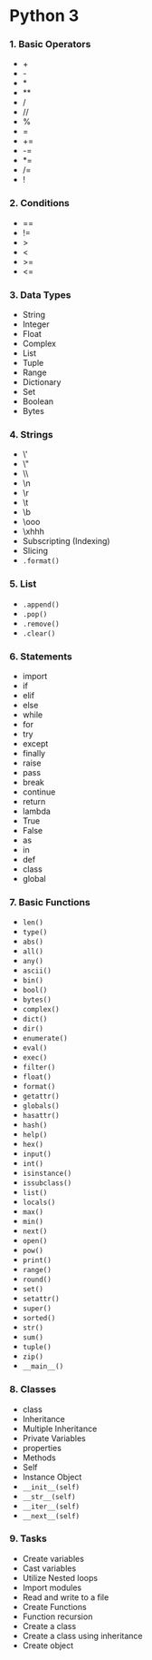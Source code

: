 # Python 3

### 1. Basic Operators
  * \+
  * \-
  * \*
  * \**
  * /
  * //
  * %
  * =
  * +=
  * -=
  * *=
  * /=
  * !

### 2. Conditions
  * ==
  * !=
  * \>
  * \<
  * \>=
  * \<=

### 3. Data Types
  * String
  * Integer
  * Float
  * Complex
  * List
  * Tuple
  * Range
  * Dictionary
  * Set
  * Boolean
  * Bytes

### 4. Strings
  * \\'
  * \\"
  * \\\
  * \n
  * \r
  * \t
  * \b
  * \ooo
  * \xhhh
  * Subscripting (Indexing)
  * Slicing
  * `.format()`

### 5. List
  * `.append()`
  * `.pop()`
  * `.remove()`
  * `.clear()`

### 6. Statements
  * import
  * if
  * elif
  * else
  * while
  * for
  * try
  * except
  * finally
  * raise
  * pass
  * break
  * continue
  * return
  * lambda
  * True
  * False
  * as
  * in
  * def
  * class
  * global

### 7. Basic Functions
  * `len()`
  * `type()`
  * `abs()`
  * `all()`
  * `any()`
  * `ascii()`
  * `bin()`
  * `bool()`
  * `bytes()`
  * `complex()`
  * `dict()`
  * `dir()`
  * `enumerate()`
  * `eval()`
  * `exec()`
  * `filter()`
  * `float()`
  * `format()`
  * `getattr()`
  * `globals()`
  * `hasattr()`
  * `hash()`
  * `help()`
  * `hex()`
  * `input()`
  * `int()`
  * `isinstance()`
  * `issubclass()`
  * `list()`
  * `locals()`
  * `max()`
  * `min()`
  * `next()`
  * `open()`
  * `pow()`
  * `print()`
  * `range()`
  * `round()`
  * `set()`
  * `setattr()`
  * `super()`
  * `sorted()`
  * `str()`
  * `sum()`
  * `tuple()`
  * `zip()`
  * `__main__()`

### 8. Classes
 * class
 * Inheritance
 * Multiple Inheritance
 * Private Variables
 * properties
 * Methods
 * Self
 * Instance Object
 * `__init__(self)`
 * `__str__(self)`
 * `__iter__(self)`
 * `__next__(self)`


### 9. Tasks
  * Create variables
  * Cast variables
  * Utilize Nested loops
  * Import modules
  * Read and write to a file
  * Create Functions
  * Function recursion
  * Create a class
  * Create a class using inheritance
  * Create object
